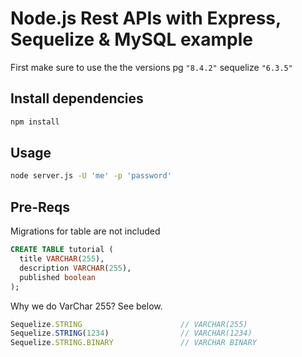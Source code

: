 # Node.js Rest APIs with Express, Sequelize & MySQL example

First make sure to use the the versions pg `"8.4.2"` sequelize `"6.3.5"`


## Install dependencies

```zsh
npm install
```

## Usage

```bash
node server.js -U 'me' -p 'password'
```

## Pre-Reqs

Migrations for table are not included

```sql
CREATE TABLE tutorial (
  title VARCHAR(255),
  description VARCHAR(255),
  published boolean
);
```

Why we do VarChar 255? See below.

```js
Sequelize.STRING                      // VARCHAR(255)
Sequelize.STRING(1234)                // VARCHAR(1234)
Sequelize.STRING.BINARY               // VARCHAR BINARY
```

